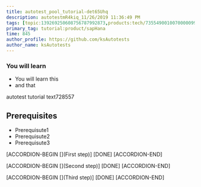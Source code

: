 ```yaml
---
title: autotest_pool_tutorial-det65Uhq
description: autotestmR4kiq_11/26/2019 11:36:49 PM
tags: [topic:139269250608756787992873,products:tech/73554900100700000996,tutorial:experience/advanced]
primary_tag: tutorial:product/sapHana
time: 845
author_profile: https://github.com/ksAutotests
author_name: ksAutotests
---
```

### You will learn
- You will learn this
- and that

autotest tutorial text728557

## Prerequisites
- Prerequisute1
- Prerequisute2
- Prerequisute3

[ACCORDION-BEGIN [](First step)]
[DONE]
[ACCORDION-END]

[ACCORDION-BEGIN [](Second step)]
[DONE]
[ACCORDION-END]

[ACCORDION-BEGIN [](Third step)]
[DONE]
[ACCORDION-END]

